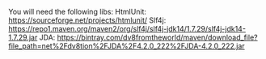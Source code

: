 You will need the following libs:
  HtmlUnit:   https://sourceforge.net/projects/htmlunit/
  Slf4j:      https://repo1.maven.org/maven2/org/slf4j/slf4j-jdk14/1.7.29/slf4j-jdk14-1.7.29.jar
  JDA:        https://bintray.com/dv8fromtheworld/maven/download_file?file_path=net%2Fdv8tion%2FJDA%2F4.2.0_222%2FJDA-4.2.0_222.jar
